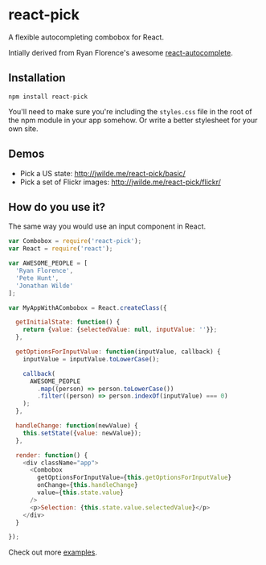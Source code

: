 # react-pick

A flexible autocompleting combobox for React. 

Intially derived from Ryan Florence's awesome [react-autocomplete](https://github.com/rackt/react-autocomplete).

## Installation

`npm install react-pick`

You'll need to make sure you're including the `styles.css` file in the root of the npm module in your app somehow. Or write a better stylesheet for your own site.

## Demos

 - Pick a US state: http://jwilde.me/react-pick/basic/
 - Pick a set of Flickr images: http://jwilde.me/react-pick/flickr/

## How do you use it?

The same way you would use an input component in React.

```js
var Combobox = require('react-pick');
var React = require('react');

var AWESOME_PEOPLE = [
  'Ryan Florence',
  'Pete Hunt', 
  'Jonathan Wilde'
];

var MyAppWithACombobox = React.createClass({

  getInitialState: function() {
    return {value: {selectedValue: null, inputValue: ''}};
  },

  getOptionsForInputValue: function(inputValue, callback) {
    inputValue = inputValue.toLowerCase();

    callback(
      AWESOME_PEOPLE
        .map((person) => person.toLowerCase())
        .filter((person) => person.indexOf(inputValue) === 0)
    );
  },

  handleChange: function(newValue) {
    this.setState({value: newValue});
  },

  render: function() {
    <div className="app">
      <Combobox
        getOptionsForInputValue={this.getOptionsForInputValue}
        onChange={this.handleChange}
        value={this.state.value}
      />
      <p>Selection: {this.state.value.selectedValue}</p>
    </div>
  }

});
```

Check out more [examples](https://github.com/hellojwilde/react-pick/tree/master/examples).

